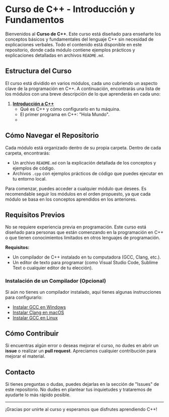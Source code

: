 # Curso de C++ - Introducción y Fundamentos

Bienvenidos al **Curso de C++**. Este curso está diseñado para enseñarte los conceptos básicos y fundamentales del lenguaje C++ sin necesidad de explicaciones verbales. Todo el contenido está disponible en este repositorio, donde cada módulo contiene ejemplos prácticos y explicaciones detalladas en archivos `README.md`.

## Estructura del Curso

El curso está dividido en varios módulos, cada uno cubriendo un aspecto clave de la programación en C++. A continuación, encontrarás una lista de los módulos con una breve descripción de lo que aprenderás en cada uno:

1. **[Introducción a C++](01_introduccion/README.md)**  
   - Qué es C++ y cómo configurarlo en tu máquina.
   - El primer programa en C++: "Hola Mundo".
   - 
## Cómo Navegar el Repositorio

Cada módulo está organizado dentro de su propia carpeta. Dentro de cada carpeta, encontrarás:

- Un archivo `README.md` con la explicación detallada de los conceptos y ejemplos de código.
- Archivos `.cpp` con ejemplos prácticos de código que puedes ejecutar en tu entorno local.
  
Para comenzar, puedes acceder a cualquier módulo que desees. Es recomendable seguir los módulos en el orden propuesto, ya que cada módulo se basa en los conceptos aprendidos en los anteriores.

## Requisitos Previos

No se requiere experiencia previa en programación. Este curso está diseñado para personas que están comenzando en la programación en C++ o que tienen conocimientos limitados en otros lenguajes de programación.

**Requisitos:**
- Un compilador de C++ instalado en tu computadora (GCC, Clang, etc.).
- Un editor de texto para programar (como Visual Studio Code, Sublime Text o cualquier editor de tu elección).

### Instalación de un Compilador (Opcional)

Si aún no tienes un compilador instalado, aquí tienes algunas instrucciones para configurarlo:

- [Instalar GCC en Windows](https://gcc.gnu.org/)
- [Instalar Clang en macOS](https://clang.llvm.org/)
- [Instalar GCC en Linux](https://gcc.gnu.org/)

## Cómo Contribuir

Si encuentras algún error o deseas mejorar el curso, no dudes en abrir un **issue** o realizar un **pull request**. Apreciamos cualquier contribución para mejorar el material.

## Contacto

Si tienes preguntas o dudas, puedes dejarlas en la sección de "Issues" de este repositorio. No dudes en plantear tus inquietudes y trataremos de ayudarte lo más rápido posible.

---

¡Gracias por unirte al curso y esperamos que disfrutes aprendiendo C++!
